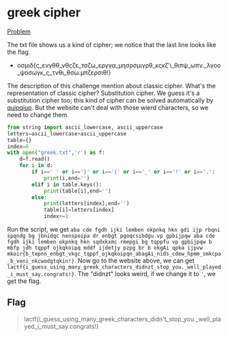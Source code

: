 # greek cipher

[Problem](https://github.com/uclaacm/lactf-archive/tree/master/2023/crypto/greek-cipher)

The txt file shows us a kind of cipher; we notice that the last line looks like the flag.

- οσμιδ{ς_ενγθθ_νθςζε_τσζω_εργγα_μησρσμιγρθ_κςκζ'ι_θιπψ_ωπν._λγοο_ψοσωγκ_ς_τνθι_θσω.μπζερσιθ!}

The description of this challenge mention about classic cipher. What's the representation of classic cipher? Substitution cipher. We guess it's a substitution cipher too; this kind of cipher can be solved automatically by [quipqiup](https://quipqiup.com/). But the website can't deal with those wierd characters, so we need to change them.

```python
from string import ascii_lowercase, ascii_uppercase
letters=ascii_lowercase+ascii_uppercase
table={}
index=0
with open("greek.txt",'r') as f:
    d=f.read()
    for i in d:
        if i==' ' or i=='}' or i=='{' or i=='_' or i=='!' or i=='.':
            print(i,end='')
        elif i in table.keys():
            print(table[i],end='')
        else:
            print(letters[index],end='')
            table[i]=letters[index]
            index+=1
```

Run the script, we get `aba cde fgdh ijki lemben okpnkq hkn gdi ijp rbqni spqndg bg jbnidqc nenspoipa dr enbgt pgoqcsibdgu vp gpbijpqw aba cde fgdh ijki lemben okpnkq hkn sqdxkxmc rmepgi bg tqppfu vp gpbijpqw b mbfp jdh tqppf ojkqkoipq mddf ijdetjy pzpg br b okgAi qpka ijpvw mkoir{b_tepnn_enbgt_vkgc_tqppf_ojkqkoipqn_abagAi_nids_cdew_hpmm_smkcpa_b_veni_nkcwodgtqkin!}`. Now go to the website above, we can get `lactf{i_guess_using_many_greek_characters_didnzt_stop_you._well_played_i_must_say.congrats!}`. The "didnzt" looks weird, if we change it to `'`, we get the flag.

## Flag
> lactf{i_guess_using_many_greek_characters_didn't_stop_you._well_played_i_must_say.congrats!}